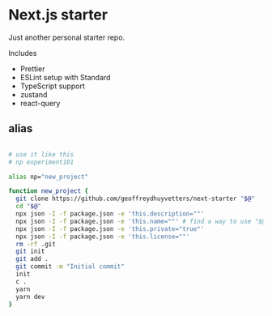 # Next.js starter

Just another personal starter repo.

Includes

- Prettier
- ESLint setup with Standard
- TypeScript support
- zustand
- react-query

## alias

```bash

# use it like this
# np experiment101

alias np="new_project"

function new_project {
  git clone https://github.com/geoffreydhuyvetters/next-starter "$@"
  cd "$@"
  npx json -I -f package.json -e 'this.description=""'
  npx json -I -f package.json -e 'this.name=""' # find a way to use "$@" here
  npx json -I -f package.json -e 'this.private="true"'
  npx json -I -f package.json -e 'this.license=""'
  rm -rf .git
  git init
  git add .
  git commit -m "Initial commit"
  init
  c .
  yarn
  yarn dev
}

```
